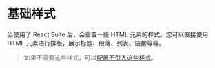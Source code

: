 # 基础样式

当使用了 React Suite 后，会重置一些 HTML 元素的样式。您可以直接使用 HTML 元素进行排版，展示标题、段落、列表、链接等等。

> 如果不需要这些样式，可以[配置不引入这些样式][config-reset-import]。

<!--{demo}-->

[config-reset-import]: /guide/themes#禁用%20reset%20相关样式引用
